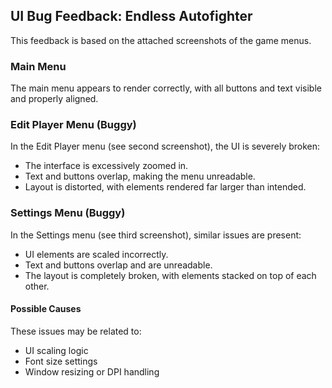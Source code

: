 ## UI Bug Feedback: Endless Autofighter

This feedback is based on the attached screenshots of the game menus.

### Main Menu
The main menu appears to render correctly, with all buttons and text visible and properly aligned.

### Edit Player Menu (Buggy)
In the Edit Player menu (see second screenshot), the UI is severely broken:
- The interface is excessively zoomed in.
- Text and buttons overlap, making the menu unreadable.
- Layout is distorted, with elements rendered far larger than intended.

### Settings Menu (Buggy)
In the Settings menu (see third screenshot), similar issues are present:
- UI elements are scaled incorrectly.
- Text and buttons overlap and are unreadable.
- The layout is completely broken, with elements stacked on top of each other.

#### Possible Causes
These issues may be related to:
- UI scaling logic
- Font size settings
- Window resizing or DPI handling
